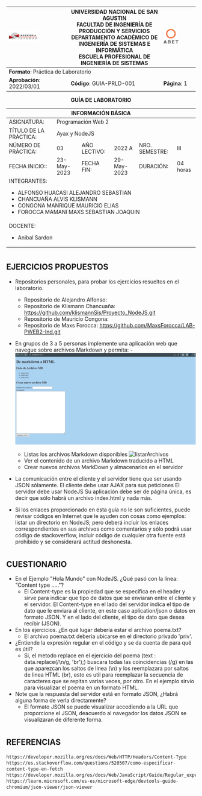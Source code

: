 <div align="center">
<table>
    <theader>
        <tr>
            <td><img src="https://github.com/rescobedoq/pw2/blob/main/epis.png?raw=true" alt="EPIS" style="width:50%; height:auto"/></td>
            <th>
                <span style="font-weight:bold;">UNIVERSIDAD NACIONAL DE SAN AGUSTIN</span><br />
                <span style="font-weight:bold;">FACULTAD DE INGENIERÍA DE PRODUCCIÓN Y SERVICIOS</span><br />
                <span style="font-weight:bold;">DEPARTAMENTO ACADÉMICO DE INGENIERÍA DE SISTEMAS E INFORMÁTICA</span><br />
                <span style="font-weight:bold;">ESCUELA PROFESIONAL DE INGENIERÍA DE SISTEMAS</span>
            </th>
            <td><img src="https://github.com/rescobedoq/pw2/blob/main/abet.png?raw=true" alt="ABET" style="width:50%; height:auto"/></td>
        </tr>
    </theader>
    <tbody>
        <tr><td colspan="3"><span style="font-weight:bold;">Formato</span>: Práctica de Laboratorio</td></tr>
        <tr><td><span style="font-weight:bold;">Aprobación</span>:  2022/03/01</td><td><span style="font-weight:bold;">Código</span>: GUIA-PRLD-001</td><td><span style="font-weight:bold;">Página</span>: 1</td></tr>
    </tbody>
</table>
</div>

<div align="center">
<span style="font-weight:bold;">GUÍA DE LABORATORIO</span><br />
</div>


<table>
<theader>
<tr><th colspan="6">INFORMACIÓN BÁSICA</th></tr>
</theader>
<tbody>
<tr><td>ASIGNATURA:</td><td colspan="5">Programación Web 2</td></tr>
<tr><td>TÍTULO DE LA PRÁCTICA:</td><td colspan="5">Ayax y NodeJS</td></tr>
<tr>
<td>NÚMERO DE PRÁCTICA:</td><td>03</td><td>AÑO LECTIVO:</td><td>2022 A</td><td>NRO. SEMESTRE:</td><td>III</td>
</tr>
<tr>
<td>FECHA INICIO::</td><td>23-May-2023</td><td>FECHA FIN:</td><td>29-May-2023</td><td>DURACIÓN:</td><td>04 horas</td>
</tr>
<tr><td colspan="6">INTEGRANTES:
    <ul>
        <li>ALFONSO HUACASI ALEJANDRO SEBASTIAN</li>
        <li>CHANCUAÑA ALVIS KLISMANN</li>        
        <li>CONGONA MANRIQUE MAURICIO ELIAS</li>
        <li>FOROCCA MAMANI MAXS SEBASTIAN JOAQUIN</li>
    </ul>
</td>
</<tr>
<tr><td colspan="6">DOCENTE:
<ul>
<li>Anibal Sardon</li>
</ul>
</td>
</<tr>
</tdbody>
</table>


#


## EJERCICIOS PROPUESTOS
- Repositorios personales, para probar los ejercicios resueltos en el laboratorio.
    - Repositorio de Alejandro Alfonso: 
    - Repositorio de Klismann Chancuaña: https://github.com/klismannSis/Proyecto_NodeJS.git
    - Repositorio de Mauricio Congona: 
    - Repositorio de Maxs Forocca: https://github.com/MaxsForocca/LAB-PWEB2-Ind.git
- En grupos de 3 a 5 personas implemente una aplicación web que navegue sobre archivos Markdown y permita:
-![paginaIndex](paginaIndex.png)
    - Listas los archivos Markdown disponibles
    ![listarArchivos](listarArchivos.jpg)
    - Ver el contenido de un archivo Markdown traducido a HTML
    - Crear nuevos archivos MarkDown y almacenarlos en el servidor
- La comunicación entre el cliente y el servidor tiene que ser usando JSON sólamente. El cliente debe usar AJAX para sus peticiones El servidor debe usar NodeJS Su aplicación debe ser de página única, es decir que sólo habrá un archivo index.html y nada más.

- Si los enlaces proporcionado en esta guía no le son suficientes, puede revisar códigos en Internet que le ayuden con cosas como ejemplos: listar un directorio en NodeJS; pero deberá incluir los enlaces correspondientes en sus archivos como comentarios y sólo podrá usar código de stackoverflow, incluir código de cualquier otra fuente está prohibido y se considerará actitud deshonesta.

#

## CUESTIONARIO
- En el Ejemplo "Hola Mundo" con NodeJS. ¿Qué pasó con la línea: "Content type ….."?
    - El Content-type es la propiedad que se especifica en el header y sirve para indicar que tipo de datos que se enviaran entre el cliente y el servidor. El Content-type en el lado del servidor indica el tipo de dato que le enviara al cliente, en este caso aplication/json o datos en formato JSON. Y en el lado del cliente, el tipo de dato que desea recibir (JSON).
- En los ejercicios. ¿En qué lugar debería estar el archivo poema.txt?
    - El archivo poema.txt deberia ubicarse en el directorio privado 'priv'.
- ¿Entiende la expresión regular en el código y se da cuenta de para qué es útil?
    - Si, el metodo replace en el ejercicio del poema (text : data.replace(/\n/g, 'br');) buscara todas las coincidencias (/g) en las que aparezcan los saltos de linea (\n) y los reemplazara por saltos de linea HTML (br), esto es util para reemplazar la secuencia de caracteres que se repitan varias veces, por otro. En el ejemplo sirvio para visualizar el poema en un formato HTML.
- Note que la respuesta del servidor está en formato JSON, ¿Habrá alguna forma de verla directamente?
    - El formato JSON se puede visualizar accediendo a la URL que proporcione el JSON, deacuerdo al navegador los datos JSON se visualizaran de diferente forma.

#

## REFERENCIAS
    https://developer.mozilla.org/es/docs/Web/HTTP/Headers/Content-Type
    https://es.stackoverflow.com/questions/520507/como-especificar-content-type-en-fetch
    https://developer.mozilla.org/es/docs/Web/JavaScript/Guide/Regular_expressions
    https://learn.microsoft.com/es-es/microsoft-edge/devtools-guide-chromium/json-viewer/json-viewer

#

